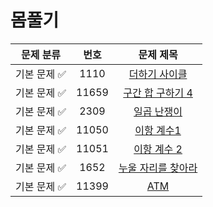 # 몸풀기


| 문제 분류 | 번호 | 문제 제목 | 
| :--: | :--: | :--: | 
| 기본 문제 ✅| 1110 | [더하기 사이클](https://www.acmicpc.net/problem/1110) |
| 기본 문제 ✅| 11659 | [구간 합 구하기 4](https://www.acmicpc.net/problem/11659) |
| 기본 문제 ✅| 2309 | [일곱 난쟁이](https://www.acmicpc.net/problem/2309) |
| 기본 문제 ✅| 11050 | [이항 계수1](https://www.acmicpc.net/problem/11050) |
| 기본 문제 ✅ | 11051 | [이항 계수 2](https://www.acmicpc.net/problem/11051) | 
| 기본 문제 ✅ | 1652 | [누울 자리를 찾아라](https://www.acmicpc.net/problem/1652) | 
| 기본 문제 ✅ | 11399 | [ATM](https://www.acmicpc.net/problem/11399) | 
